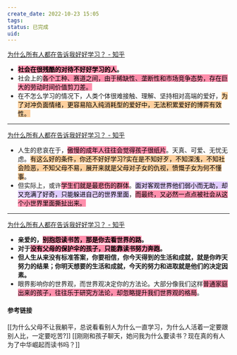 ```yaml
---
create_date: 2022-10-23 15:05
tags: 
status: 已完成 
uid: 
---
```

[为什么所有人都在告诉我好好学习？ - 知乎](https://www.zhihu.com/question/459911403/answer/2635858577)

- **<mark style="background: #FF5582A6;">社会在很残酷的对待不好好学习的人</mark>。**
- 社会上的<mark style="background: #FF5582A6;">各个工种、赛道之间，由于稀缺性、垄断性和市场竞争态势，存在巨大的劳动时间价值剪刀差。</mark>
- 在不怎么学习的情况下，人类个体很难接触、理解、坚持相对高端的爱好，<mark style="background: #FFB86CA6;">为了对冲负面情绪，更容易陷入纯消耗型的爱好中，无法积累爱好的博弈有效性。</mark>

---
[为什么所有人都在告诉我好好学习？ - 知乎](https://www.zhihu.com/question/459911403/answer/1917616838)

- 人生的悲哀在于，<mark style="background: #FF5582A6;">傲慢的成年人往往会觉得孩子很纸片</mark>。天真、可爱、无忧无虑。<mark style="background: #FFB86CA6;">有这么好的条件，你还不好好学习?实在是不知好歹，不知深浅，不知社会险恶，不知父母不易，展开来就是父母对子女的仇视，愤慨子女为何不懂事</mark>。
- 但实际上，或许<mark style="background: #FF5582A6;">学生们就是最悲伤的群体</mark>。<mark style="background: #D2B3FFA6;">面对客观世界他们弱小而无助，却又充满了好奇，只能躲进自己的世界里面</mark>，<mark style="background: #FF5582A6;">而最终，又必然一点点被社会从这个小世界里面撕扯出来。</mark>
---
[为什么所有人都在告诉我好好学习？ - 知乎](https://www.zhihu.com/question/459911403/answer/1915521290)

- **亲爱的，<mark style="background: #FF5582A6;">别抱怨读书苦，那是你去看世界的路</mark>。**
- **对于<mark style="background: #FF5582A6;">没有父母的保护伞的孩子，只能靠读书努力奔跑</mark>。**
- **但人生从来没有标准答案，你要相信，你今天得到的生活和成就，就是你昨天努力的结果；你明天想要的生活和成就，今天的努力和进取就是他们的决定因素。**
- 眼界影响你的世界观，而世界观决定你的方法论。大部分像我们这样<mark style="background: #FF5582A6;">普通家庭出来的孩子，往往乐于研究方法论，却忽略提升我们世界观的格局</mark>。

#### 参考链接

[[为什么父母不让我躺平，总说看看别人为什么一直学习，为什么人活着一定要跟别人比，一定要吃苦?]]
[[刚刚和孩子聊天，她问我为什么要读书？现在真的有人为了中华崛起而读书吗？]]